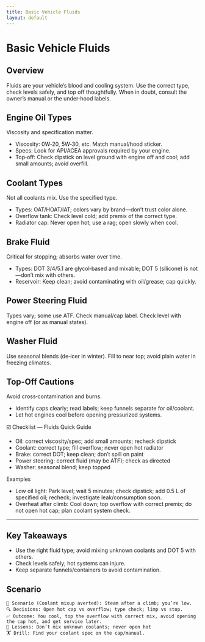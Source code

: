 ```yaml
---
title: Basic Vehicle Fluids
layout: default
---
```


# Basic Vehicle Fluids

## Overview
Fluids are your vehicle’s blood and cooling system. Use the correct type, check levels safely, and top off thoughtfully. When in doubt, consult the owner’s manual or the under‑hood labels.

## Engine Oil Types
Viscosity and specification matter.

- Viscosity: 0W‑20, 5W‑30, etc. Match manual/hood sticker.
- Specs: Look for API/ACEA approvals required by your engine.
- Top‑off: Check dipstick on level ground with engine off and cool; add small amounts; avoid overfill.

## Coolant Types
Not all coolants mix. Use the specified type.

- Types: OAT/HOAT/IAT; colors vary by brand—don’t trust color alone.
- Overflow tank: Check level cold; add premix of the correct type.
- Radiator cap: Never open hot; use a rag; open slowly when cool.

## Brake Fluid
Critical for stopping; absorbs water over time.

- Types: DOT 3/4/5.1 are glycol‑based and mixable; DOT 5 (silicone) is not—don’t mix with others.
- Reservoir: Keep clean; avoid contaminating with oil/grease; cap quickly.

## Power Steering Fluid
Types vary; some use ATF. Check manual/cap label. Check level with engine off (or as manual states).

## Washer Fluid
Use seasonal blends (de‑icer in winter). Fill to near top; avoid plain water in freezing climates.

## Top-Off Cautions
Avoid cross‑contamination and burns.

- Identify caps clearly; read labels; keep funnels separate for oil/coolant.
- Let hot engines cool before opening pressurized systems.

☑️ Checklist — Fluids Quick Guide
- Oil: correct viscosity/spec; add small amounts; recheck dipstick
- Coolant: correct type; fill overflow; never open hot radiator
- Brake: correct DOT; keep clean; don’t spill on paint
- Power steering: correct fluid (may be ATF); check as directed
- Washer: seasonal blend; keep topped

Examples
- Low oil light: Park level; wait 5 minutes; check dipstick; add 0.5 L of specified oil; recheck; investigate leak/consumption soon.
- Overheat after climb: Cool down; top overflow with correct premix; do not open hot cap; plan coolant system check.

---

## Key Takeaways
- Use the right fluid type; avoid mixing unknown coolants and DOT 5 with others.
- Check levels safely; hot systems can injure.
- Keep separate funnels/containers to avoid contamination.

## Scenario

```
🧭 Scenario (Coolant mixup averted): Steam after a climb; you’re low.
🔍 Decisions: Open hot cap vs overflow; type check; limp vs stop.
✅ Outcome: You cool, top the overflow with correct mix, avoid opening the cap hot, and get service later.
🧠 Lessons: Don’t mix unknown coolants; never open hot
🏋️ Drill: Find your coolant spec on the cap/manual.
```
